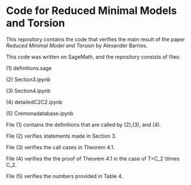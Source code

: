 # Code for Reduced Minimal Models and Torsion
This repository contains the code that verifies the main result of the paper *Reduced Minimal Model and Torsion* by Alexander Barrios.


This code was written on SageMath, and the repository consists of  files:

(1) definitions.sage

(2) Section3.ipynb

(3) Section4.ipynb

(4) detailedC2C2.ipynb

(5) Cremonadatabase.ipynb

File (1) contains the definitions that are called by (2),(3), and (4).

File (2) verifies statements made in Section 3.

File (3) verifies the call cases in Theorem 4.1.

File (4) verifies the the proof of Theorem 4.1 in the case of T=C_2 \times C_2.

File (5) verifies the numbers provided in Table 4.

